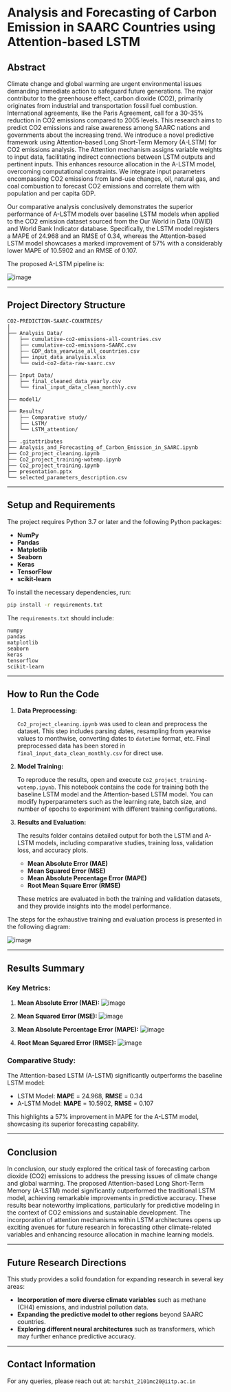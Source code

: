 # Analysis and Forecasting of Carbon Emission in SAARC Countries using Attention-based LSTM

## Abstract

Climate change and global warming are urgent environmental issues demanding immediate action to safeguard future generations. The major contributor to the greenhouse effect, carbon dioxide (CO2), primarily originates from industrial and transportation fossil fuel combustion. International agreements, like the Paris Agreement, call for a 30-35% reduction in CO2 emissions compared to 2005 levels. This research aims to predict CO2 emissions and raise awareness among SAARC nations and governments about the increasing trend. We introduce a novel predictive framework using Attention-based Long Short-Term Memory (A-LSTM) for CO2 emissions analysis. The Attention mechanism assigns variable weights to input data, facilitating indirect connections between LSTM outputs and pertinent inputs. This enhances resource allocation in the A-LSTM model, overcoming computational constraints. We integrate input parameters encompassing CO2 emissions from land-use changes, oil, natural gas, and coal combustion to forecast CO2 emissions and correlate them with population and per capita GDP. 

Our comparative analysis conclusively demonstrates the superior performance of A-LSTM models over baseline LSTM models when applied to the CO2 emission dataset sourced from the Our World in Data (OWID) and World Bank Indicator database. Specifically, the LSTM model registers a MAPE of 24.968 and an RMSE of 0.34, whereas the Attention-based LSTM model showcases a marked improvement of 57% with a considerably lower MAPE of 10.5902 and an RMSE of 0.107.

The proposed A-LSTM pipeline is:


![image](https://github.com/user-attachments/assets/0ade88ea-c192-415c-bcbd-c4f7f3bd4843)

---

## Project Directory Structure

```
CO2-PREDICTION-SAARC-COUNTRIES/
│
├── Analysis Data/
│   ├── cumulative-co2-emissions-all-countries.csv
│   ├── cumulative-co2-emissions-SAARC.csv
│   ├── GDP_data_yearwise_all_countries.csv
│   ├── input_data_analysis.xlsx
│   └── owid-co2-data-raw-saarc.csv
│
├── Input Data/
│   ├── final_cleaned_data_yearly.csv
│   └── final_input_data_clean_monthly.csv
│
├── model1/
│
├── Results/
│   ├── Comparative study/
│   ├── LSTM/
│   └── LSTM_attention/
│
├── .gitattributes
├── Analysis_and_Forecasting_of_Carbon_Emission_in_SAARC.ipynb
├── Co2_project_cleaning.ipynb
├── Co2_project_training-wotemp.ipynb
├── Co2_project_training.ipynb
├── presentation.pptx
└── selected_parameters_description.csv
```

---

## Setup and Requirements

The project requires Python 3.7 or later and the following Python packages:

- **NumPy**
- **Pandas**
- **Matplotlib**
- **Seaborn**
- **Keras**
- **TensorFlow**
- **scikit-learn**

To install the necessary dependencies, run:

```bash
pip install -r requirements.txt
```

The `requirements.txt` should include:

```
numpy
pandas
matplotlib
seaborn
keras
tensorflow
scikit-learn
```

---

## How to Run the Code

1. **Data Preprocessing:**

   `Co2_project_cleaning.ipynb` was used to clean and preprocess the dataset. This step includes parsing dates, resampling from yearwise values to monthwise, converting dates to `datetime` format, etc. Final preprocessed data has been stored in `final_input_data_clean_monthly.csv` for direct use. 

2. **Model Training:**

   To reproduce the results, open and execute `Co2_project_training-wotemp.ipynb`. This notebook contains the code for training both the baseline LSTM model and the Attention-based LSTM model. You can modify hyperparameters such as the learning rate, batch size, and number of epochs to experiment with different training configurations.

3. **Results and Evaluation:**

   The results folder contains detailed output for both the LSTM and A-LSTM models, including comparative studies, training loss, validation loss, and accuracy plots. 

   - **Mean Absolute Error (MAE)**
   - **Mean Squared Error (MSE)**
   - **Mean Absolute Percentage Error (MAPE)**
   - **Root Mean Square Error (RMSE)**

   These metrics are evaluated in both the training and validation datasets, and they provide insights into the model performance.

The steps for the exhaustive training and evaluation process is presented in the following diagram:

![image](https://github.com/user-attachments/assets/43c61277-5b2a-4ee6-8702-ab5a82802291)

---

## Results Summary

### Key Metrics:

1. **Mean Absolute Error (MAE):**
   ![image](https://github.com/user-attachments/assets/1c8439c7-845c-4370-92c8-b868496811b7)

   
3. **Mean Squared Error (MSE):**
   ![image](https://github.com/user-attachments/assets/095ee802-888a-45bb-b587-0f1473ac00ee)


4. **Mean Absolute Percentage Error (MAPE):**
   ![image](https://github.com/user-attachments/assets/3a140a92-6996-4074-be7e-e21f1d820ed0)


5. **Root Mean Squared Error (RMSE):**
   ![image](https://github.com/user-attachments/assets/1af49519-8c85-44e0-8248-32b467d2e9cf)


### Comparative Study:

The Attention-based LSTM (A-LSTM) significantly outperforms the baseline LSTM model:
- LSTM Model: **MAPE** = 24.968, **RMSE** = 0.34
- A-LSTM Model: **MAPE** = 10.5902, **RMSE** = 0.107

This highlights a 57% improvement in MAPE for the A-LSTM model, showcasing its superior forecasting capability.

---

## Conclusion

In conclusion, our study explored the critical task of forecasting carbon dioxide (CO2) emissions to address the pressing issues of climate change and global warming. The proposed Attention-based Long Short-Term Memory (A-LSTM) model significantly outperformed the traditional LSTM model, achieving remarkable improvements in predictive accuracy. 
These results bear noteworthy implications, particularly for predictive modeling in the context of CO2 emissions and sustainable development. The incorporation of attention mechanisms within LSTM architectures opens up exciting avenues for future research in forecasting other climate-related variables and enhancing resource allocation in machine learning models.

---

## Future Research Directions

This study provides a solid foundation for expanding research in several key areas:
- **Incorporation of more diverse climate variables** such as methane (CH4) emissions, and industrial pollution data.
- **Expanding the predictive model to other regions** beyond SAARC countries.
- **Exploring different neural architectures** such as transformers, which may further enhance predictive accuracy.
  
--- 

## Contact Information

For any queries, please reach out at:  `harshit_2101mc20@iitp.ac.in`
